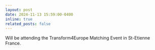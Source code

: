 ```yaml
---
layout: post
date: 2024-11-13 15:59:00-0400
inline: true
related_posts: false
---
```

Will be attending the Transform4Europe Matching Event in St-Etienne France. 
